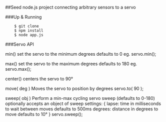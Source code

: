##Seed node.js project connecting arbitrary sensors to a servo

###Up & Running

		$ git clone
		$ npm install
		$ node app.js


###Servo API

min()
	set the servo to the minimum degrees
	defaults to 0
	eg. servo.min();

max()
	set the servo to the maximum degrees
	defaults to 180
	eg. servo.max();

center()
	centers the servo to 90°

move( deg )
	Moves the servo to position by degrees
	servo.to( 90 );

sweep( obj )
	Perform a min-max cycling servo sweep (defaults to 0-180)
	optionally accepts an object of sweep settings:
	{
	   lapse: time in milliseconds to wait between moves
	          defaults to 500ms
	   degrees: distance in degrees to move
	          defaults to 10°
	}
	servo.sweep();